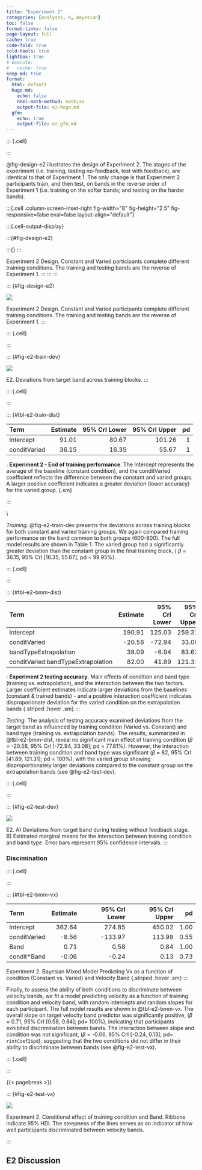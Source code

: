 ```yaml
---
title: "Experiment 2"
categories: [Analyses, R, Bayesian]
toc: false
format-links: false
page-layout: full
cache: true
code-fold: true
cold-tools: true
lightbox: true
# execute: 
#   cache: true
keep-md: true
format:
  html: default
  hugo-md:
    echo: false
    html-math-method: mathjax
    output-file: e2-hugo.md
  gfm:
    echo: true
    output-file: e2-gfm.md
---
```



::: {.cell}

:::




@fig-design-e2 illustrates the design of Experiment 2. The stages of the experiment (i.e. training, testing no-feedback, test with feedback), are identical to that of Experiment 1. The only change is that Experiment 2 participants train, and then test, on bands in the reverse order of Experiment 1 (i.e. training on the softer bands; and testing on the harder bands). 



:::{.cell .column-screen-inset-right fig-width="8" fig-height="2.5" fig-responsive=false eval=false layout-align="default"}

:::{.cell-output-display}

:::{#fig-design-e2}

:::{}
:::


Experiment 2 Design. Constant and Varied participants complete different training conditions. The training and testing bands are the reverse of Experiment 1. 
:::
:::
:::





::: {#fig-design-e2}

![](../Assets/figs/e2_design.png)

Experiment 2 Design. Constant and Varied participants complete different training conditions. The training and testing bands are the reverse of Experiment 1.
:::







::: {.cell}

:::



::: {#fig-e2-train-dev}

![](../Assets/figs/e2_train_deviation.png)

E2. Deviations from target band across training blocks. 
:::




::: {.cell}

:::




::: {#tbl-e2-train-dist}

| Term         | Estimate | 95% CrI Lower | 95% CrI Upper |  pd |
|:-------------|---------:|--------------:|--------------:|----:|
| Intercept    |    91.01 |         80.67 |        101.26 |   1 |
| conditVaried |    36.15 |         16.35 |         55.67 |   1 |

: **Experiment 2 - End of training performance**. The Intercept represents the average of the baseline (constant condition), and the conditVaried coefficient reflects the difference between the constant and varied groups. A larger positive coefficient indicates a greater deviation (lower accuracy) for the varied group.  {.sm}

:::

\

*Training*. @fig-e2-train-dev presents the deviations across training blocks for both constant and varied training groups. We again compared training performance on the band common to both groups (600-800). The full model results are shown in Table 1. The varied group had a significantly greater deviation than the constant group in the final training block, ( $\beta$ = 36.15, 95% CrI \[16.35, 55.67\]; pd = 99.95%).



::: {.cell}

:::




::: {#tbl-e2-bmm-dist}

| Term                               | Estimate | 95% CrI Lower | 95% CrI Upper |   pd |
|:-----------------------------------|---------:|--------------:|--------------:|-----:|
| Intercept                          |   190.91 |        125.03 |        259.31 | 1.00 |
| conditVaried                       |   -20.58 |        -72.94 |         33.08 | 0.78 |
| bandTypeExtrapolation              |    38.09 |         -6.94 |         83.63 | 0.95 |
| conditVaried:bandTypeExtrapolation |    82.00 |         41.89 |        121.31 | 1.00 |


: **Experiment 2 testing accuracy**. Main effects of condition and band type (training vs. extrapolation), and the interaction between the two factors. Larger coefficient estimates indicate larger deviations from the baselines (constant & trained bands) - and a positive interaction coefficient indicates disproporionate deviation for the varied condition on the extrapolation bands {.striped .hover .sm}
:::

*Testing.* The analysis of testing accuracy examined deviations from the target band as influenced by training condition (Varied vs. Constant) and band type (training vs. extrapolation bands). The results, summarized in @tbl-e2-bmm-dist, reveal no significant main effect of training condition ($\beta$ = -20.58, 95% CrI \[-72.94, 33.08\]; pd = 77.81%). However, the interaction between training condition and band type was significant ($\beta$ = 82, 95% CrI \[41.89, 121.31\]; pd = 100%), with the varied group showing disproportionately larger deviations compared to the constant group on the extrapolation bands (see @fig-e2-test-dev).




::: {.cell}

:::



::: {#fig-e2-test-dev}

![](../Assets/figs/e2_test-dev.png)

E2. A) Deviations from target band during testing without feedback stage. B) Estimated marginal means for the interaction between training condition and band type. Error bars represent 95% confidence intervals.
:::


### Discimination 



::: {.cell}

:::



::: {#tbl-e2-bmm-vx}

| Term         | Estimate | 95% CrI Lower | 95% CrI Upper |   pd |
|:-------------|---------:|--------------:|--------------:|-----:|
| Intercept    |   362.64 |        274.85 |        450.02 | 1.00 |
| conditVaried |    -8.56 |       -133.97 |        113.98 | 0.55 |
| Band         |     0.71 |          0.58 |          0.84 | 1.00 |
| condit\*Band |    -0.06 |         -0.24 |          0.13 | 0.73 |

Experiment 2. Bayesian Mixed Model Predicting Vx as a function of condition (Constant vs. Varied) and Velocity Band {.striped .hover .sm}
:::

Finally, to assess the ability of both conditions to discriminate between velocity bands, we fit a model predicting velocity as a function of training condition and velocity band, with random intercepts and random slopes for each participant. The full model results are shown in @tbl-e2-bmm-vx. The overall slope on target velocity band predictor was significantly positive, ($\beta$ = 0.71, 95% CrI \[0.58, 0.84\]; pd= 100%), indicating that participants exhibited discrimination between bands. The interaction between slope and condition was not significant, ($\beta$ = -0.06, 95% CrI \[-0.24, 0.13\]; pd= `rintCoef2$pd`), suggesting that the two conditions did not differ in their ability to discriminate between bands (see @fig-e2-test-vx). 







::: {.cell}

:::


{{< pagebreak >}}







::: {#fig-e2-test-vx}

![](../Assets/figs/e2_test-vx.png)

Experiment 2. Conditional effect of training condition and Band. Ribbons indicate 95% HDI. The steepness of the lines serves as an indicator of how well participants discriminated between velocity bands.

:::



## E2 Discussion  
